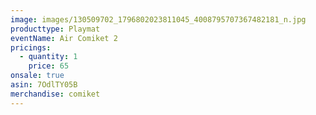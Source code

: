 ```yaml
---
image: images/130509702_1796802023811045_4008795707367482181_n.jpg
producttype: Playmat
eventName: Air Comiket 2
pricings:
  - quantity: 1
    price: 65
onsale: true
asin: 7OdlTY05B
merchandise: comiket
---
```

